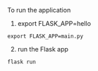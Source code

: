 To run the application
1. export FLASK_APP=hello
```
export FLASK_APP=main.py
```
2. run the Flask app
```
flask run
```